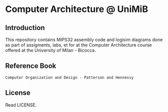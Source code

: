 Computer Architecture @ UniMiB
=====================================================
Introduction
------------
This repository contains MIPS32 assembly code and logisim diagrams done as part of assigments, labs, et for at the Computer Architecture course offered at the University of Milan - Bicocca.

Reference Book
---------------
`Computer Organization and Design - Patterson and Hennessy`

License
-------
Read LICENSE.

